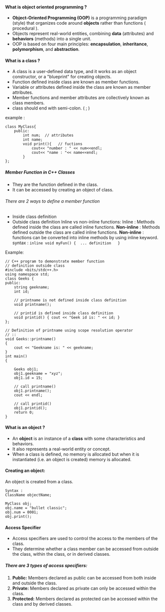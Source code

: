 
#### What is object oriented programming ?
- **Object-Oriented Programming (OOP)** is a programming paradigm (style) that organizes code around **objects** rather than functions ( procedural ). 
- Objects represent real-world entities, combining **data** (attributes) and **behaviors** (methods) into a single unit. 
- OOP is based on four main principles: **encapsulation**, **inheritance**, **polymorphism**, and **abstraction**.


#### What is a class ?
- A class is a user-defined data type, and it works as an object constructor, or a "blueprint" for creating objects.
- Function defined inside class are known as member functions.
- Variable or attributes defined inside the class are known as member attributes.
- Member functions and member attributes are collectively known as class members.
- class should end with semi-colon. ( ; )

example : 
```
class MyClass{
	public:
		int num;  // attributes
		int name;
		void print(){   // fuctions
			cout<< "number : " << num<<endl;
			cout<< "name : "<< name<<endl;
		}
};
```

##### Member Function in C++ Classes
- They are the function defined in the class.
- It can be accessed by creating an object of class.

###### There are 2 ways to define a member function
- Inside class definition
- Outside class definition
Inline vs non-inline functions:
Inline : Methods defined inside the class are called inline functions.
**Non-inline** : Methods defined outside the class are called inline functions.
**Non-inline** :  functions can be converted into inline methods by using inline keyword.
syntax : 
`inline void myFun() {  ... definition   }`
  
Example:
```
// C++ program to demonstrate member function
// definition outside class
#include <bits/stdc++.h>
using namespace std;
class Geeks {
public:
    string geekname;
    int id;

    // printname is not defined inside class definition
    void printname();

    // printid is defined inside class definition
    void printid() { cout << "Geek id is: " << id; }
};

// Definition of printname using scope resolution operator
// ::
void Geeks::printname()
{
    cout << "Geekname is: " << geekname;
}
int main()
{

    Geeks obj1;
    obj1.geekname = "xyz";
    obj1.id = 15;

    // call printname()
    obj1.printname();
    cout << endl;

    // call printid()
    obj1.printid();
    return 0;
}
```

#### What is an object ?
- An **object** is an instance of a **class** with some characteristics and behaviors.
- It also represents a real-world entity or concept.
- When a class is defined, no memory is allocated but when it is instantiated (i.e. an object is created) memory is allocated.

#### Creating an object:
An object is created from a class.
```
Syntax :
ClassName objectName;
```

```
MyClass obj;
obj.name = "bullet classic";
obj.num = 0001;
obj.print();
```


#### Access Specifier
- Access specifiers are used to control the access to the members of the class.
- They determine whether a class member can be accessed from outside the class, within the class, or in derived classes.


##### There are 3 types of access specifiers:
1. **Public:** Members declared as public can be accessed from both inside and outside the class.
2. **Private:** Members declared as private can only be accessed within the class.
3. **Protected:** Members declared as protected can be accessed within the class and by derived classes.








